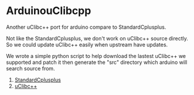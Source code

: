 # ArduinouClibcpp

Another uClibc++ port for arduino compare to StandardCplusplus.

Not like the StandardCplusplus, we don't work on uClibc++ source directly. So we could update uClibc++ easily when upstream have updates.

We wrote a simple python script to help download the lastest uClibc++ we supported and patch it then generate the "src" directory which arduino will search source from.

1. [StandardCplusplus](https://github.com/maniacbug/StandardCplusplus)
2. [uClibc++](https://git.uclibc.org/uClibc++)